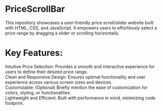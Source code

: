 # PriceScrollBar<br>
This repository showcases a user-friendly price scroll/slider website built with HTML, CSS, and JavaScript. It empowers users to effortlessly select a price range by dragging a slider or scrolling horizontally.<br>

# Key Features:<br>

Intuitive Price Selection: Provides a smooth and interactive experience for users to define their desired price range.<br>
Clean and Responsive Design: Ensures optimal functionality and user experience across various screen sizes and devices.<br>
Customizable: (Optional) Briefly mention the ease of customization for colors, styling, or functionalities.<br>
Lightweight and Efficient: Built with performance in mind, minimizing code footprint.<br>
